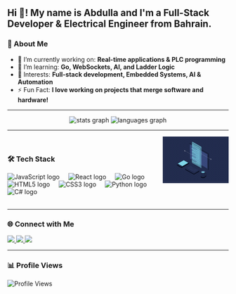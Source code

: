 <h2 align="left">Hi 👋! My name is Abdulla and I'm a Full-Stack Developer & Electrical Engineer from Bahrain.</h2>

### 🚀 About Me  
- 🔭 I’m currently working on: **Real-time applications & PLC programming**  
- 🌱 I’m learning: **Go, WebSockets, AI, and Ladder Logic**  
- 🎯 Interests: **Full-stack development, Embedded Systems, AI & Automation**  
- ⚡ Fun Fact: **I love working on projects that merge software and hardware!**

---

<div align="center">
  <img src="https://github-readme-stats.vercel.app/api?username=Abdulla-22&hide_title=false&hide_rank=false&show_icons=true&include_all_commits=true&count_private=true&disable_animations=false&theme=tokyonight&locale=en&hide_border=false" height="150" alt="stats graph" />
  <img src="https://github-readme-stats.vercel.app/api/top-langs?username=Abdulla-22&locale=en&hide_title=false&layout=compact&card_width=320&langs_count=5&theme=tokyonight&hide_border=false" height="150" alt="languages graph" />
</div>  

---

<img align="right" src="https://github.com/Abdulla-22/Abdulla-22/blob/main/assets/Animation%20-%201740653882107.gif?raw=true" /> <br>

### 🛠 Tech Stack  

<div align="left">
  <img src="https://cdn.jsdelivr.net/gh/devicons/devicon/icons/javascript/javascript-original.svg" height="30" alt="JavaScript logo" />
  <img width="12" />
  <img src="https://cdn.jsdelivr.net/gh/devicons/devicon/icons/react/react-original.svg" height="30" alt="React logo" />
  <img width="12" />
  <img src="https://cdn.jsdelivr.net/gh/devicons/devicon/icons/go/go-original.svg" height="30" alt="Go logo" />
  <img width="12" />
  <img src="https://cdn.jsdelivr.net/gh/devicons/devicon/icons/html5/html5-original.svg" height="30" alt="HTML5 logo" />
  <img width="12" />
  <img src="https://cdn.jsdelivr.net/gh/devicons/devicon/icons/css3/css3-original.svg" height="30" alt="CSS3 logo" />
  <img width="12" />
  <img src="https://cdn.jsdelivr.net/gh/devicons/devicon/icons/python/python-original.svg" height="30" alt="Python logo" />
  <img width="12" />
  <img src="https://cdn.jsdelivr.net/gh/devicons/devicon/icons/csharp/csharp-original.svg" height="30" alt="C# logo" />
</div>
<br>

---

### 🌐 Connect with Me  

<div align="left">
  <a href="https://linkedin.com/in/abdulla-yusuf-96847221b/" target="_blank">
    <img src="https://img.shields.io/badge/LinkedIn-0077B5?style=for-the-badge&logo=linkedin&logoColor=white" height="35" />
  </a>
  <a href="https://github.com/Abdulla-22" target="_blank">
    <img src="https://img.shields.io/badge/GitHub-181717?style=for-the-badge&logo=github&logoColor=white" height="35" />
  </a>
  <a href="mailto:abdulla2yusuf@gmail.com" target="_blank">
    <img src="https://img.shields.io/badge/Gmail-D14836?style=for-the-badge&logo=gmail&logoColor=white" height="35" />
  </a>
</div>

---

### 📊 Profile Views  
![Profile Views](https://komarev.com/ghpvc/?username=Abdulla-22&label=PROFILE+VIEWS&style=flat-square&color=blue)

